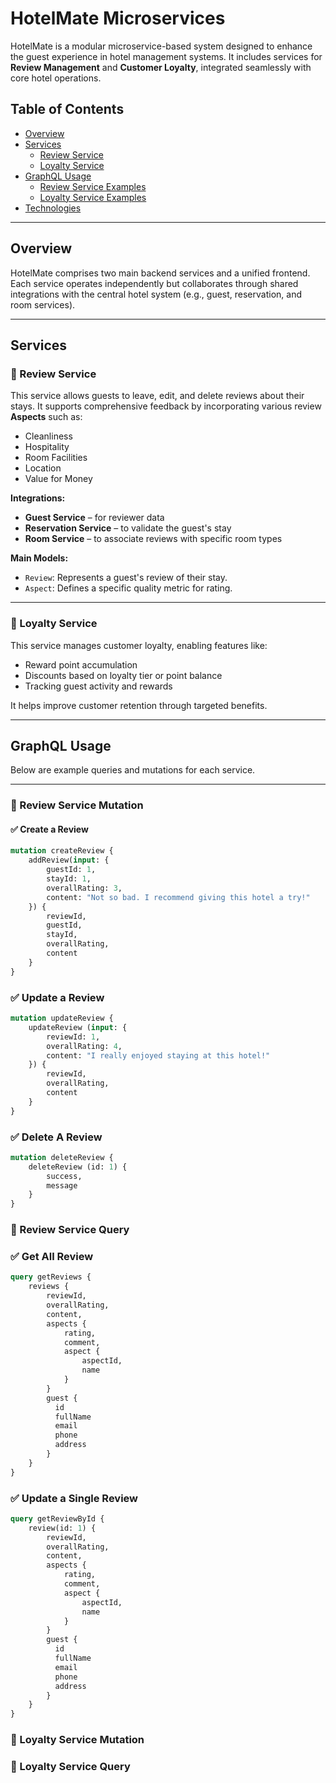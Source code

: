 # HotelMate Microservices

HotelMate is a modular microservice-based system designed to enhance the guest experience in hotel management systems. It includes services for **Review Management** and **Customer Loyalty**, integrated seamlessly with core hotel operations.

## Table of Contents

- [Overview](#overview)
- [Services](#services)
  - [Review Service](#review-service)
  - [Loyalty Service](#loyalty-service)
- [GraphQL Usage](#graphql-usage)
  - [Review Service Examples](#review-service-examples)
  - [Loyalty Service Examples](#loyalty-service-examples)
- [Technologies](#technologies)

---

## Overview

HotelMate comprises two main backend services and a unified frontend. Each service operates independently but collaborates through shared integrations with the central hotel system (e.g., guest, reservation, and room services).

---

## Services

### 📝 Review Service

This service allows guests to leave, edit, and delete reviews about their stays. It supports comprehensive feedback by incorporating various review **Aspects** such as:

- Cleanliness  
- Hospitality  
- Room Facilities  
- Location  
- Value for Money

**Integrations:**

- **Guest Service** – for reviewer data  
- **Reservation Service** – to validate the guest's stay  
- **Room Service** – to associate reviews with specific room types

**Main Models:**

- `Review`: Represents a guest's review of their stay.
- `Aspect`: Defines a specific quality metric for rating.

---

### 💎 Loyalty Service

This service manages customer loyalty, enabling features like:

- Reward point accumulation  
- Discounts based on loyalty tier or point balance  
- Tracking guest activity and rewards  

It helps improve customer retention through targeted benefits.

---

## GraphQL Usage

Below are example queries and mutations for each service.

---

### 📘 Review Service Mutation

#### ✅ Create a Review
```graphql
mutation createReview {
    addReview(input: {
        guestId: 1,
        stayId: 1,
        overallRating: 3,
        content: "Not so bad. I recommend giving this hotel a try!"
    }) {
        reviewId,
        guestId,
        stayId,
        overallRating,
        content
    }
}
```

### ✅ Update a Review
```graphql
mutation updateReview {
    updateReview (input: {
        reviewId: 1,
        overallRating: 4,
        content: "I really enjoyed staying at this hotel!"
    }) {
        reviewId,
        overallRating,
        content
    }
}
```

### ✅ Delete A Review
```graphql
mutation deleteReview {
    deleteReview (id: 1) {
        success,
        message
    }
}
```
### 📘 Review Service Query

### ✅ Get All Review
```graphql
query getReviews {
    reviews {
        reviewId,
        overallRating,
        content,
        aspects {
            rating,
            comment,
            aspect {
                aspectId,
                name
            }
        }
        guest {
          id
          fullName
          email
          phone
          address
        }
    }
}
```

### ✅ Update a Single Review
```graphql
query getReviewById {
    review(id: 1) {
        reviewId,
        overallRating,
        content,
        aspects {
            rating,
            comment,
            aspect {
                aspectId,
                name
            }
        }
        guest {
          id
          fullName
          email
          phone
          address
        }
    }
}
```

### 📘 Loyalty Service Mutation
### 📘 Loyalty Service Query
